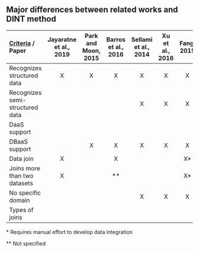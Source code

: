 ## Major differences between related works and DINT method

[Criteria](https://github.com/FORMAS/RelatedWork-DJ/blob/master/README.md) / Paper                  | Jayaratne et al., 2019 | Park and Moon, 2015 | Barros et al., 2016 | Sellami et al., 2014 | Xu et al., 2016 | Fang, 2015 | Ribeiro et al., 2018 | **Our DJ method**
:---------------------------------|:----------------------:|:-------------------:|:-------------------:|:--------------------:|:---------------:|:----------:|:--------------------:|:--------------------:
Recognizes structured data        |X                       |X                    |X                    |X                     |X                |X           |                      |X
Recognizes semi-structured data   |                        |                     |                     |X                     |X                |X           |X                     |X
DaaS support                      |                        |                     |                     |                      |                 |            |X                     |X
DBaaS support                     |                        |X                    |X                    |X                     |X                |X           |X                     |X
Data join                  |X                       |                     |X                    |                      |                 |X*          |X                     |X
Joins more than two datasets |X                       |                     |**                   |                      |                 |X*          |                      |X
No specific domain                |                        |                     |                     |X                     |X                |X           |X                     |X
Types of joins                    |                        |                     |                     |                      |                 |            |                      |X


\* Requires manual effort to develop data integration

** Not specified
